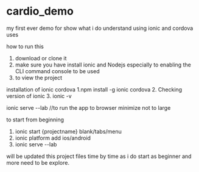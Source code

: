 # cardio_demo
my first ever demo for show what i do understand using ionic and cordova uses


how to run this
1. download or clone it
2. make sure you have install ionic and Nodejs especially to enabling the CLI command console to be used
3. to view the project

installation of ionic cordova
1.npm install -g ionic cordova
2. Checking version of ionic
3. ionic -v


ionic serve --lab  //to run the app to browser minimize not to large 

to start from beginning
1. ionic start {projectname} blank/tabs/menu
2. ionic platform add ios/android 
3. ionic serve --lab

will be updated this project files time by time as i do start as beginner and more need to be explore.
